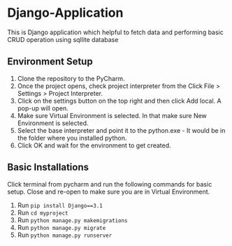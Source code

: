 # Django-Application
This is Django application which helpful to  fetch data and performing basic CRUD operation using sqllite database

## Environment Setup
1. Clone the repository to the PyCharm.
2. Once the project opens, check project interpreter from the Click File > Settings > Project Interpreter.
3. Click on the settings button on the top right and then click Add local. A pop-up will open.
4. Make sure Virtual Environment is selected. In that make sure New Environment is selected.
5. Select the base interpreter and point it to the python.exe - It would be in the folder where you installed python. 
6. Click OK and wait for the environment to get created.

## Basic Installations
Click terminal from pycharm and run the following commands for basic setup. Close and re-open to make sure you are in Virtual Environment.
1. Run `pip install Django==3.1`
2. Run `cd myproject`
3. Run `python manage.py makemigrations`
4. Run `python manage.py migrate`
5. Run `python manage.py runserver`
